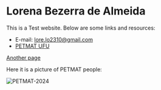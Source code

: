# Lorena Bezerra de Almeida

This is a Test website. Below are some links and resources:
- E-mail: lore.lo2310@gmail.com
- [PETMAT UFU](https://www.instagram.com/petmatufu/)

[Another page](another-page.md)

Here it is a picture of PETMAT people:

![PETMAT-2024](https://github.com/Lorena1908/lorena1908.github.io/assets/80294221/cbb92174-e87b-4ad4-8470-9f8e1e600ffe)
